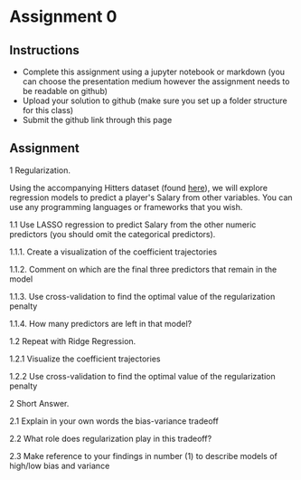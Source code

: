 # Assignment 0

## Instructions

- Complete this assignment using a jupyter notebook or markdown (you can choose the presentation medium however the assignment needs to be readable on github)
- Upload your solution to github (make sure you set up a folder structure for this class)
- Submit the github link through this page

## Assignment 

1 Regularization.

Using the accompanying Hitters dataset (found [here](https://gist.github.com/keeganhines/59974f1ebef97bbaa44fb19143f90bad)), we will explore regression models to predict a player's Salary from other variables. You can use any programming languages or frameworks that you wish.

1.1 Use LASSO regression to predict Salary from the other numeric predictors (you should omit the categorical predictors). 

1.1.1. Create a visualization of the coefficient trajectories

1.1.2. Comment on which are the final three predictors that remain in the model

1.1.3. Use cross-validation to find the optimal value of the regularization penalty

1.1.4. How many predictors are left in that model?

1.2 Repeat with Ridge Regression. 

1.2.1 Visualize the coefficient trajectories

1.2.2 Use cross-validation to find the optimal value of the regularization penalty

2 Short Answer. 

2.1 Explain in your own words the bias-variance tradeoff

2.2 What role does regularization play in this tradeoff? 

2.3 Make reference to your findings in number (1) to describe models of high/low bias and variance
